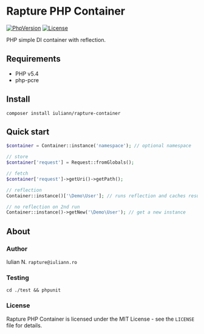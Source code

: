 # Rapture PHP Container

[![PhpVersion](https://img.shields.io/badge/php-5.4-orange.svg?style=flat-square)](#)
[![License](https://img.shields.io/badge/license-MIT-blue.svg?style=flat-square)](#)

PHP simple DI container with reflection.

## Requirements

- PHP v5.4
- php-pcre

## Install

```
composer install iuliann/rapture-container
```

## Quick start

```php
$container = Container::instance('namespace'); // optional namespace

// store
$container['request'] = Request::fromGlobals();

// fetch
$container['request']->getUri()->getPath();

// reflection
Container::instance()['\Demo\User']; // runs reflection and caches result

// no reflection on 2nd run
Container::instance()->getNew('\Demo\User'); // get a new instance
```

## About

### Author

Iulian N. `rapture@iuliann.ro`

### Testing

```
cd ./test && phpunit
```

### License

Rapture PHP Container is licensed under the MIT License - see the `LICENSE` file for details.
